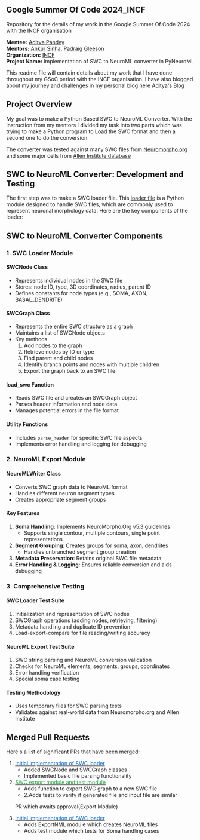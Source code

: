 ## Google Summer Of Code 2024_INCF
Repository for the details of my work in the Google Summer Of Code 2024 with the INCF organisation 

**Mentee:**       [Aditya Pandey](https://github.com/AdityaBITMESRA)<br/>
**Mentors:**      [Ankur Sinha](https://github.com/sanjayankur31), [Padraig Gleeson](https://github.com/pgleeson)<br/>
**Organization:** [INCF](https://incf.org/)<br/>
**Project Name:** Implementation of SWC to NeuroML converter in PyNeuroML<br/>

This readme file will contain details about my work that I have done throughout my GSoC period with the INCF organisation.
I have also blogged about my journey and challenges in my personal blog here 
[Aditya's Blog](https://adityabitmesra.github.io/personalblog/)

## Project Overview

My goal was to make a Python Based SWC to NeuroML Converter.
With the instruction from my mentors I divided my task into two parts which was trying to make a Python program to Load the 
SWC format and then a second one to do the conversion.

The converter was tested against many SWC files from [Neuromorpho.org](https://neuromorpho.org/) and some major cells from [Allen 
Institute database](https://github.com/OpenSourceBrain/AllenInstituteNeuroML/tree/master/CellTypesDatabase/models)


## **SWC to NeuroML Converter: Development and Testing**


The first step was to make a SWC loader file.
This [loader file](https://github.com/NeuroML/pyNeuroML/blob/development/pyneuroml/swc/LoadSWC.py) is a Python module designed to 
handle SWC files, which are commonly used to represent neuronal morphology data. Here are the key components of the loader:

## SWC to NeuroML Converter Components

### 1. SWC Loader Module

#### SWCNode Class
- Represents individual nodes in the SWC file
- Stores: node ID, type, 3D coordinates, radius, parent ID
- Defines constants for node types (e.g., SOMA, AXON, BASAL_DENDRITE)

#### SWCGraph Class
- Represents the entire SWC structure as a graph
- Maintains a list of SWCNode objects
- Key methods:
  1. Add nodes to the graph
  2. Retrieve nodes by ID or type
  3. Find parent and child nodes
  4. Identify branch points and nodes with multiple children
  5. Export the graph back to an SWC file

#### load_swc Function
- Reads SWC file and creates an SWCGraph object
- Parses header information and node data
- Manages potential errors in the file format

#### Utility Functions
- Includes `parse_header` for specific SWC file aspects
- Implements error handling and logging for debugging

### 2. NeuroML Export Module

#### NeuroMLWriter Class
- Converts SWC graph data to NeuroML format
- Handles different neuron segment types
- Creates appropriate segment groups

#### Key Features
1. **Soma Handling**: Implements NeuroMorpho.Org v5.3 guidelines
   - Supports single contour, multiple contours, single point representations
2. **Segment Grouping**: Creates groups for soma, axon, dendrites
   - Handles unbranched segment group creation
3. **Metadata Preservation**: Retains original SWC file metadata
4. **Error Handling & Logging**: Ensures reliable conversion and aids debugging

### 3. Comprehensive Testing

#### SWC Loader Test Suite
1. Initialization and representation of SWC nodes
2. SWCGraph operations (adding nodes, retrieving, filtering)
3. Metadata handling and duplicate ID prevention
4. Load-export-compare for file reading/writing accuracy

#### NeuroML Export Test Suite
1. SWC string parsing and NeuroML conversion validation
2. Checks for NeuroML elements, segments, groups, coordinates
3. Error handling verification
4. Special soma case testing

#### Testing Methodology
- Uses temporary files for SWC parsing tests
- Validates against real-world data from Neuromorpho.org and Allen Institute

<h2>Merged Pull Requests</h2>

<p> Here's a list of significant PRs that have been merged:</p>

<ol>
  <li><a href="https://github.com/NeuroML/pyNeuroML/pull/384"><span style="color: #0366d6;">Initial implementation of SWC loader</span></a>
    <ul>
      <li>Added SWCNode and SWCGraph classes</li>
      <li>Implemented basic file parsing functionality</li>
    </ul>
  </li>

  <li><a href="https://github.com/NeuroML/pyNeuroML/pull/404"><span style="color: #28a745;">SWC export module and test module</span></a>
    <ul>
      <li>Adds function to export SWC graph to a new SWC file</li>
      <li>2.Adds tests to verify if generated file and input file are similar</li>
    </ul>
  </li>

<p> PR which awaits approval(Export Module)</p>
<li><a href="https://github.com/NeuroML/pyNeuroML/pull/407"><span style="color: #0366d6;">Initial implementation of SWC loader</span></a>
    <ul>
      <li>Adds ExportNML module which creates NeuroML files</li>
      <li>Adds test module which tests for Soma handling cases</li>
    </ul>
  </li>

